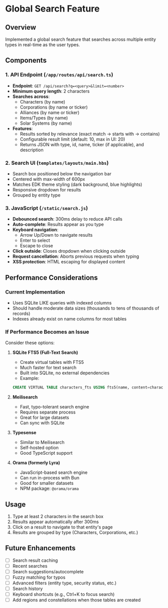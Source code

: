 # Global Search Feature

## Overview
Implemented a global search feature that searches across multiple entity types in real-time as the user types.

## Components

### 1. API Endpoint (`/app/routes/api/search.ts`)
- **Endpoint**: `GET /api/search?q=<query>&limit=<number>`
- **Minimum query length**: 2 characters
- **Searches across**:
  - Characters (by name)
  - Corporations (by name or ticker)
  - Alliances (by name or ticker)
  - Items/Types (by name)
  - Solar Systems (by name)
- **Features**:
  - Results sorted by relevance (exact match → starts with → contains)
  - Configurable result limit (default: 10, max in UI: 20)
  - Returns JSON with type, id, name, ticker (if applicable), and description

### 2. Search UI (`templates/layouts/main.hbs`)
- Search box positioned below the navigation bar
- Centered with max-width of 600px
- Matches EDK theme styling (dark background, blue highlights)
- Responsive dropdown for results
- Grouped by entity type

### 3. JavaScript (`/static/search.js`)
- **Debounced search**: 300ms delay to reduce API calls
- **Auto-complete**: Results appear as you type
- **Keyboard navigation**:
  - Arrow Up/Down to navigate results
  - Enter to select
  - Escape to close
- **Click outside**: Closes dropdown when clicking outside
- **Request cancellation**: Aborts previous requests when typing
- **XSS protection**: HTML escaping for displayed content

## Performance Considerations

### Current Implementation
- Uses SQLite LIKE queries with indexed columns
- Should handle moderate data sizes (thousands to tens of thousands of records)
- Indexes already exist on name columns for most tables

### If Performance Becomes an Issue
Consider these options:

1. **SQLite FTS5 (Full-Text Search)**
   - Create virtual tables with FTS5
   - Much faster for text search
   - Built into SQLite, no external dependencies
   - Example:
   ```sql
   CREATE VIRTUAL TABLE characters_fts USING fts5(name, content=characters);
   ```

2. **Meilisearch**
   - Fast, typo-tolerant search engine
   - Requires separate process
   - Great for large datasets
   - Can sync with SQLite

3. **Typesense**
   - Similar to Meilisearch
   - Self-hosted option
   - Good TypeScript support

4. **Orama (formerly Lyra)**
   - JavaScript-based search engine
   - Can run in-process with Bun
   - Good for smaller datasets
   - NPM package: `@orama/orama`

## Usage

1. Type at least 2 characters in the search box
2. Results appear automatically after 300ms
3. Click on a result to navigate to that entity's page
4. Results are grouped by type (Characters, Corporations, etc.)

## Future Enhancements

- [ ] Search result caching
- [ ] Recent searches
- [ ] Search suggestions/autocomplete
- [ ] Fuzzy matching for typos
- [ ] Advanced filters (entity type, security status, etc.)
- [ ] Search history
- [ ] Keyboard shortcuts (e.g., Ctrl+K to focus search)
- [ ] Add regions and constellations when those tables are created

